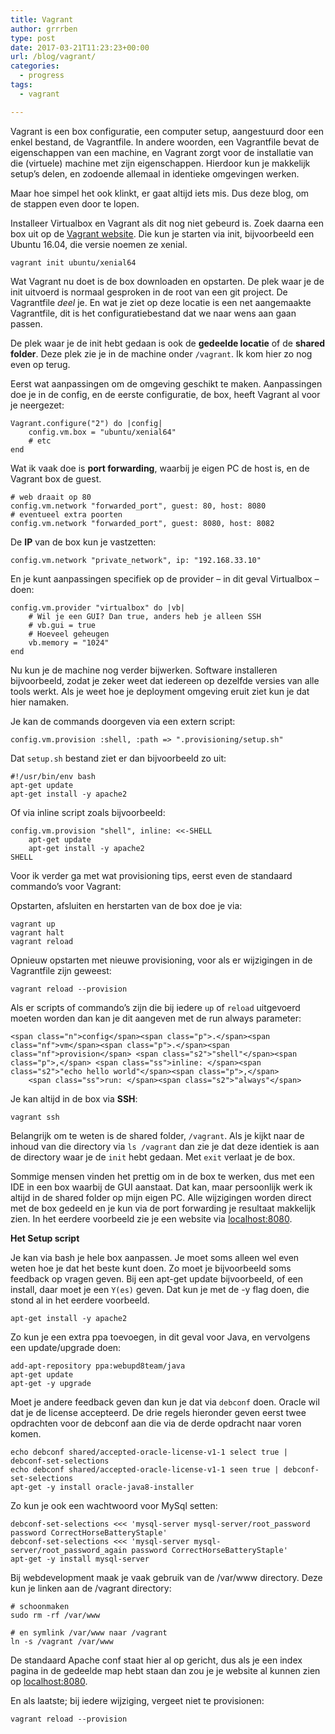 ```yaml
---
title: Vagrant
author: grrrben
type: post
date: 2017-03-21T11:23:23+00:00
url: /blog/vagrant/
categories:
  - progress
tags:
  - vagrant

---
```

Vagrant is een box configuratie, een computer setup, aangestuurd door een enkel bestand, de Vagrantfile. In andere woorden, een Vagrantfile bevat de eigenschappen van een machine, en Vagrant zorgt voor de installatie van die (virtuele) machine met zijn eigenschappen. Hierdoor kun je makkelijk setup&#8217;s delen, en zodoende allemaal in identieke omgevingen werken.

Maar hoe simpel het ook klinkt, er gaat altijd iets mis. Dus deze blog, om de stappen even door te lopen.<!--more-->

Installeer Virtualbox en Vagrant als dit nog niet gebeurd is. Zoek daarna een box uit op de [Vagrant website][1]. Die kun je starten via init, bijvoorbeeld een Ubuntu 16.04, die versie noemen ze xenial.

    vagrant init ubuntu/xenial64

Wat Vagrant nu doet is de box downloaden en opstarten. De plek waar je de init uitvoerd is normaal gesproken in de root van een git project. De Vagrantfile _deel_ je. En wat je ziet op deze locatie is een net aangemaakte Vagrantfile, dit is het configuratiebestand dat we naar wens aan gaan passen.

De plek waar je de init hebt gedaan is ook de **gedeelde locatie** of de **shared folder**. Deze plek zie je in de machine onder `/vagrant`. Ik kom hier zo nog even op terug.

Eerst wat aanpassingen om de omgeving geschikt te maken. Aanpassingen doe je in de config, en de eerste configuratie, de box, heeft Vagrant al voor je neergezet:

    Vagrant.configure("2") do |config|
        config.vm.box = "ubuntu/xenial64"
        # etc
    end

Wat ik vaak doe is **port forwarding**, waarbij je eigen PC de host is, en de Vagrant box de guest.

    # web draait op 80
    config.vm.network "forwarded_port", guest: 80, host: 8080
    # eventueel extra poorten
    config.vm.network "forwarded_port", guest: 8080, host: 8082

De **IP** van de box kun je vastzetten:

    config.vm.network "private_network", ip: "192.168.33.10"

En je kunt aanpassingen specifiek op de provider &#8211; in dit geval Virtualbox &#8211; doen:

    config.vm.provider "virtualbox" do |vb|
        # Wil je een GUI? Dan true, anders heb je alleen SSH
        # vb.gui = true
        # Hoeveel geheugen
        vb.memory = "1024"
    end

Nu kun je de machine nog verder bijwerken. Software installeren bijvoorbeeld, zodat je zeker weet dat iedereen op dezelfde versies van alle tools werkt. Als je weet hoe je deployment omgeving eruit ziet kun je dat hier namaken.

Je kan de commands doorgeven via een extern script:

    config.vm.provision :shell, :path => ".provisioning/setup.sh"

Dat `setup.sh` bestand ziet er dan bijvoorbeeld zo uit:

    #!/usr/bin/env bash
    apt-get update
    apt-get install -y apache2

Of via inline script zoals bijvoorbeeld:

    
    config.vm.provision "shell", inline: <<-SHELL
        apt-get update
        apt-get install -y apache2
    SHELL

Voor ik verder ga met wat provisioning tips, eerst even de standaard commando&#8217;s voor Vagrant:

Opstarten, afsluiten en herstarten van de box doe je via:

    vagrant up
    vagrant halt
    vagrant reload

Opnieuw opstarten met nieuwe provisioning, voor als er wijzigingen in de Vagrantfile zijn geweest:

    vagrant reload --provision

Als er scripts of commando&#8217;s zijn die bij iedere `up` of `reload` uitgevoerd moeten worden dan kan je dit aangeven met de run always parameter:

<pre class="highlight ruby"><code>&lt;span class="n">config&lt;/span>&lt;span class="p">.&lt;/span>&lt;span class="nf">vm&lt;/span>&lt;span class="p">.&lt;/span>&lt;span class="nf">provision&lt;/span> &lt;span class="s2">"shell"&lt;/span>&lt;span class="p">,&lt;/span> &lt;span class="ss">inline: &lt;/span>&lt;span class="s2">"echo hello world"&lt;/span>&lt;span class="p">,&lt;/span>
    &lt;span class="ss">run: &lt;/span>&lt;span class="s2">"always"&lt;/span></code></pre>

Je kan altijd in de box via **SSH**:

    vagrant ssh

Belangrijk om te weten is de shared folder, `/vagrant`. Als je kijkt naar de inhoud van die directory via `ls /vagrant` dan zie je dat deze identiek is aan de directory waar je de `init` hebt gedaan. Met `exit` verlaat je de box.

Sommige mensen vinden het prettig om in de box te werken, dus met een IDE in een box waarbij de GUI aanstaat. Dat kan, maar persoonlijk werk ik altijd in de shared folder op mijn eigen PC. Alle wijzigingen worden direct met de box gedeeld en je kun via de port forwarding je resultaat makkelijk zien. In het eerdere voorbeeld zie je een website via [localhost:8080][2].

**Het Setup script**

Je kan via bash je hele box aanpassen. Je moet soms alleen wel even weten hoe je dat het beste kunt doen. Zo moet je bijvoorbeeld soms feedback op vragen geven. Bij een apt-get update bijvoorbeeld, of een install, daar moet je een `Y(es)` geven. Dat kun je met de -y flag doen, die stond al in het eerdere voorbeeld.

    apt-get install -y apache2

Zo kun je een extra ppa toevoegen, in dit geval voor Java, en vervolgens een update/upgrade doen:

    add-apt-repository ppa:webupd8team/java
    apt-get update
    apt-get -y upgrade

Moet je andere feedback geven dan kun je dat via `debconf` doen. Oracle wil dat je de license accepteerd. De drie regels hieronder geven eerst twee opdrachten voor de debconf aan die via de derde opdracht naar voren komen.

    echo debconf shared/accepted-oracle-license-v1-1 select true | debconf-set-selections 
    echo debconf shared/accepted-oracle-license-v1-1 seen true | debconf-set-selections
    apt-get -y install oracle-java8-installer

Zo kun je ook een wachtwoord voor MySql setten:

    debconf-set-selections <<< 'mysql-server mysql-server/root_password password CorrectHorseBatteryStaple'
    debconf-set-selections <<< 'mysql-server mysql-server/root_password_again password CorrectHorseBatteryStaple'
    apt-get -y install mysql-server

Bij webdevelopment maak je vaak gebruik van de /var/www directory. Deze kun je linken aan de /vagrant directory:

    # schoonmaken
    sudo rm -rf /var/www
    
    # en symlink /var/www naar /vagrant
    ln -s /vagrant /var/www

De standaard Apache conf staat hier al op gericht, dus als je een index pagina in de gedeelde map hebt staan dan zou je je website al kunnen zien op [localhost:8080][2].

En als laatste; bij iedere wijziging, vergeet niet te provisionen:

    vagrant reload --provision

&nbsp;

 [1]: https://atlas.hashicorp.com/boxes/search
 [2]: http://localhost:8080